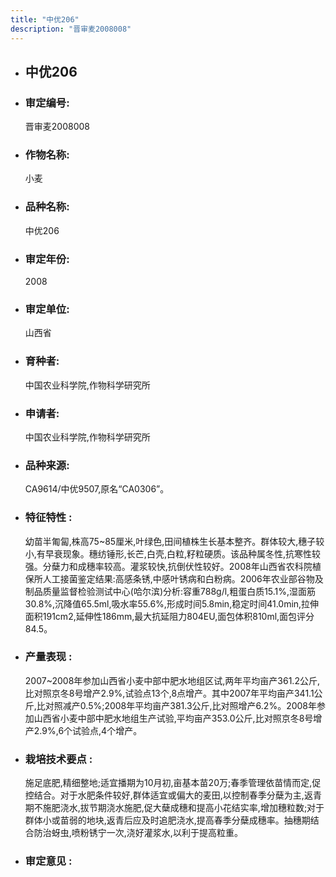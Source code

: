 ```yaml
---
title: "中优206"
description: "晋审麦2008008"
---
```

* ## 中优206
* ###  审定编号:  
   晋审麦2008008

*  ### 作物名称:  
   小麦

*   ###  品种名称: 
    中优206

*   ### 审定年份: 
    2008

*   ### 审定单位:  
    山西省

*   ### 育种者:  
    中国农业科学院,作物科学研究所

*   ### 申请者:  
    中国农业科学院,作物科学研究所

*   ### 品种来源:  
    CA9614/中优9507,原名“CA0306”。

*   ### 特征特性 : 
    幼苗半匍匐,株高75~85厘米,叶绿色,田间植株生长基本整齐。群体较大,穗子较小,有早衰现象。穗纺锤形,长芒,白壳,白粒,籽粒硬质。该品种属冬性,抗寒性较强。分蘖力和成穗率较高。灌浆较快,抗倒伏性较好。2008年山西省农科院植保所人工接菌鉴定结果:高感条锈,中感叶锈病和白粉病。2006年农业部谷物及制品质量监督检验测试中心(哈尔滨)分析:容重788g/l,粗蛋白质15.1%,湿面筋30.8%,沉降值65.5ml,吸水率55.6%,形成时间5.8min,稳定时间41.0min,拉伸面积191cm2,延伸性186mm,最大抗延阻力804EU,面包体积810ml,面包评分84.5。

*   ### 产量表现 : 
    2007~2008年参加山西省小麦中部中肥水地组区试,两年平均亩产361.2公斤,比对照京冬8号增产2.9%,试验点13个,8点增产。其中2007年平均亩产341.1公斤,比对照减产0.5%;2008年平均亩产381.3公斤,比对照增产6.2%。2008年参加山西省小麦中部中肥水地组生产试验,平均亩产353.0公斤,比对照京冬8号增产2.9%,6个试验点,4个增产。

*   ### 栽培技术要点 : 
    施足底肥,精细整地;适宜播期为10月初,亩基本苗20万;春季管理依苗情而定,促控结合。对于水肥条件较好,群体适宜或偏大的麦田,以控制春季分蘖为主,返青期不施肥浇水,拔节期浇水施肥,促大蘖成穗和提高小花结实率,增加穗粒数;对于群体小或苗弱的地块,返青后应及时追肥浇水,提高春季分蘖成穗率。抽穗期结合防治蚜虫,喷粉锈宁一次,浇好灌浆水,以利于提高粒重。

*   ### 审定意见 : 
    
